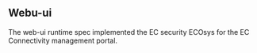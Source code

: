 ## Webu-ui
The web-ui runtime spec implemented the EC security ECOsys for the EC Connectivity management portal.
